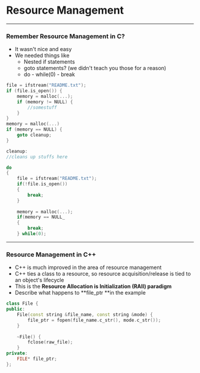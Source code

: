 # Resource Management

---

### Remember Resource Management in C?

* It wasn't nice and easy
* We needed things like
  * Nested if statements
  * goto statements? \(we didn't teach you those for a reason\)
  * do - while\(0\) - break

```c
file = ifstream("README.txt");
if (file.is_open()) {
    memory = malloc(...);
    if (memory != NULL) {
        //somestuff
    }
}
memory = malloc(...)
if (memory == NULL) {
    goto cleanup;
}

cleanup:
//cleans up stuffs here
```

```c
do
{
    file = ifstream("README.txt");
    if(!file.is_open())
    {
        break;
    }
    
    memory = malloc(...);
    if(memory == NULL_
    {
        break;
    } while(0);
```

---

### Resource Management in C++

* C++ is much improved in the area of resource management
* C++ ties a class to a resource, so resource acquisition/release is tied to an object's lifecycle
* This is the **Resource Allocation is Initialization \(RAII\) paradigm**
* Describe what happens to **file\_ptr **in the example

```cpp
class File {
public:
    File(const string &file_name, const string &mode) {
        file_ptr = fopen(file_name.c_str(), mode.c_str());
    }
        
    ~File() {
        fclose(raw_file);
    }
private:
    FILE* file_ptr;
};
```



